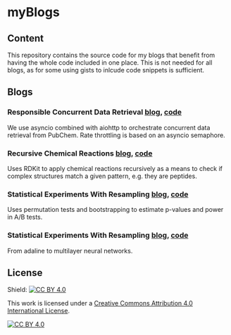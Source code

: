 # myBlogs

## Content
This repository contains the source code for my blogs that benefit from having the whole code included in one place. This is not needed for all blogs, as for some using gists to inlcude code snippets is sufficient.

## Blogs

### Responsible Concurrent Data Retrieval [blog](https://medium.com/p/80bf7911ca06), [code](https://github.com/karpanGit/myBlogs/tree/master/ResponsibleConcurrentDataRetrieval)
We use asyncio combined with aiohttp to orchestrate concurrent data retrieval from PubChem. Rate throttling is based on an asyncio semaphore.

### Recursive Chemical Reactions [blog](https://medium.com/p/c6a0fab95fa0), [code](https://github.com/karpanGit/myBlogs/tree/master/RecursiveChemicalReactions)
Uses RDKit to apply chemical reactions recursively as a means to check if complex structures match a given pattern, e.g. they are peptides.

### Statistical Experiments With Resampling [blog](https://medium.com/p/cb9ad2a5e66b), [code](https://github.com/karpanGit/myBlogs/tree/master/StatisticalExperimentsWithResampling)
Uses permutation tests and bootstrapping to estimate p-values and power in A/B tests.

### Statistical Experiments With Resampling [blog](https://medium.com/p/e115e65fee3e), [code](https://github.com/karpanGit/myBlogs/tree/master/MultilayerNeuralNetworks)
From adaline to multilayer neural networks.

## License
Shield: [![CC BY 4.0][cc-by-shield]][cc-by]

This work is licensed under a
[Creative Commons Attribution 4.0 International License][cc-by].

[![CC BY 4.0][cc-by-image]][cc-by]

[cc-by]: http://creativecommons.org/licenses/by/4.0/
[cc-by-image]: https://i.creativecommons.org/l/by/4.0/88x31.png
[cc-by-shield]: https://img.shields.io/badge/License-CC%20BY%204.0-lightgrey.svg
